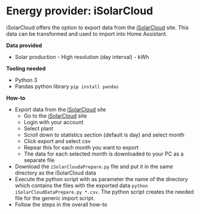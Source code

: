 # Energy provider: iSolarCloud

iSolarCloud offers the option to export data from the [iSolarCloud](https://www.isolarcloud.com/) site. This data can be transformed and used to import into Home Assistant.

**Data provided**
- Solar production - High resolution (day interval) - kWh

**Tooling needed**
- Python 3
- Pandas python library `pip install pandas`


**How-to**
- Export data from the [iSolarCloud](https://www.isolarcloud.com/) site
  - Go to the [iSolarCloud](https://www.isolarcloud.com/) site
  - Login with your account
  - Select plant
  - Scroll down to statistics section (default is day) and select month
  - Click export and select csv
  - Repear this for each month you want to export
  - The data for each selected month is downloaded to your PC as a separate file
- Download the `iSolarCloudaPrepare.py` file and put it in the same directory as the iSolarCloud data
- Execute the python script with as parameter the name of the directory which contains the files with the exported data `python iSolarCloudDataPrepare.py *.csv`. The python script creates the needed file for the generic import script.
- Follow the steps in the overall how-to